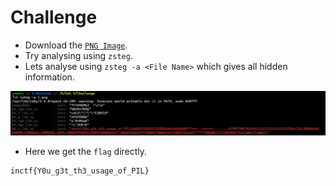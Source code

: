 # Challenge

- Download the [`PNG Image`](https://github.com/a3X3k/RoadMap/blob/main/Set%204/Challenge/1.png).
- Try analysing using `zsteg`.
- Lets analyse using `zsteg -a <File Name>` which gives all hidden information.

![](https://github.com/a3X3k/RoadMap/blob/main/Set%204/Challenge/2.png?raw=true)

- Here we get the `flag` directly.

```
inctf{Y0u_g3t_th3_usage_of_PIL}
```
